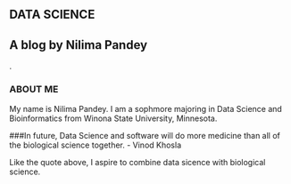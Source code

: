 ## DATA SCIENCE
## A blog by Nilima Pandey 

.

### ABOUT ME
My name is Nilima Pandey. I am a sophmore majoring in Data Science and Bioinformatics from Winona State University, Minnesota. 

###In future, Data Science and software will do more medicine than all of the biological science together.
                   - Vinod Khosla
            
            
 Like the quote above, I aspire to combine data sicence with biological science. 



